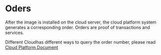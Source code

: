 # Oders

After the image is installed on the cloud server, the cloud platform system generates a corresponding order. Orders are proof of transactions and services.  

Different Cloudhas different ways to query the order number, please read [Cloud Platform Document](/tech-instance.md)